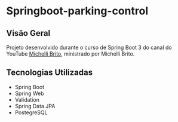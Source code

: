 # Springboot-parking-control

## Visão Geral

Projeto desenvolvido durante o curso de Spring Boot 3 do canal do YouTube [Michelli Brito](https://www.youtube.com/@MichelliBrito), ministrado por Michelli Brito.

## Tecnologias Utilizadas

- Spring Boot
- Spring Web   
- Validation 
- Spring Data JPA
- PostegreSQL

